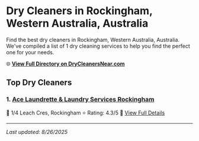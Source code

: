 # Dry Cleaners in Rockingham, Western Australia, Australia

Find the best dry cleaners in Rockingham, Western Australia, Australia. We've compiled a list of 1 dry cleaning services to help you find the perfect one for your needs.

🌐 **[View Full Directory on DryCleanersNear.com](https://drycleanersnear.com/city/Australia/Western%20Australia/Rockingham)**

## Top Dry Cleaners

### 1. [Ace Laundrette & Laundry Services Rockingham](https://drycleanersnear.com/dryCleaner/68ad16171d9ee695c9252d54/ace-laundrette-laundry-services-rockingham)
📍 1/4 Leach Cres, Rockingham
⭐ Rating: 4.3/5
🔗 [View Full Details](https://drycleanersnear.com/dryCleaner/68ad16171d9ee695c9252d54/ace-laundrette-laundry-services-rockingham)


---

*Last updated: 8/26/2025*
